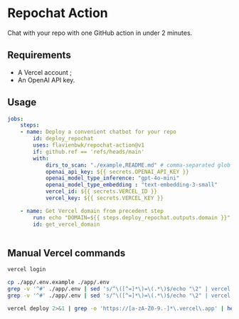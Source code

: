 # Repochat Action

Chat with your repo with one GitHub action in under 2 minutes.

## Requirements

- A Vercel account ;
- An OpenAI API key.

## Usage

```yaml
jobs:
    steps:
    - name: Deploy a convenient chatbot for your repo
        id: deploy_repochat
        uses: flavienbwk/repochat-action@v1
        if: github.ref == 'refs/heads/main'
        with:
            dirs_to_scan: "./example,README.md" # comma-separated glob dirs to analyze from this repo
            openai_api_key: ${{ secrets.OPENAI_API_KEY }}
            openai_model_type_inference: "gpt-4o-mini"
            openai_model_type_embedding : "text-embedding-3-small"
            vercel_id: ${{ secrets.VERCEL_ID }}
            vercel_key: ${{ secrets.VERCEL_KEY }}

    - name: Get Vercel domain from precedent step
        run: echo "DOMAIN=${{ steps.deploy_repochat.outputs.domain }}" >> $GITHUB_OUTPUT
        id: get_vercel_domain
        
```

## Manual Vercel commands

```bash
vercel login

cp ./app/.env.example ./app/.env
grep -v '^#' ./app/.env | sed 's/^\([^=]*\)=\(.*\)$/echo "\2" | vercel env add \1 production --force /' | xargs -I {} sh -c '{}'
grep -v '^#' ./app/.env | sed 's/^\([^=]*\)=\(.*\)$/echo "\2" | vercel env add \1 development --force /' | xargs -I {} sh -c '{}'

vercel deploy 2>&1 | grep -o 'https://[a-zA-Z0-9.-]*\.vercel\.app' | head -n 1
```
